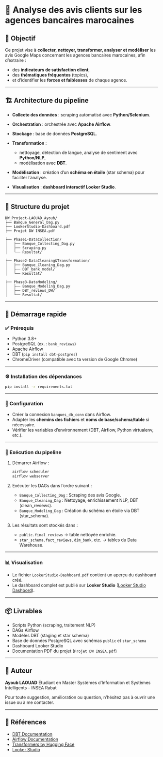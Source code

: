 # 🏦 Analyse des avis clients sur les agences bancaires marocaines

## 🌟 Objectif

Ce projet vise à **collecter, nettoyer, transformer, analyser et modéliser** les avis Google Maps concernant les agences bancaires marocaines, afin d’extraire :

* des **indicateurs de satisfaction client**,
* des **thématiques fréquentes** (topics),
* et d’identifier les **forces et faiblesses** de chaque agence.

---

## 🏗️ Architecture du pipeline

* **Collecte des données** : scraping automatisé avec **Python/Selenium**.
* **Orchestration** : orchestrée avec **Apache Airflow**.
* **Stockage** : base de données **PostgreSQL**.
* **Transformation** :

  * nettoyage, détection de langue, analyse de sentiment avec **Python/NLP**,
  * modélisation avec **DBT**.
* **Modélisation** : création d’un **schéma en étoile** (star schema) pour faciliter l’analyse.
* **Visualisation** : **dashboard interactif Looker Studio**.

---

## 📁 Structure du projet

```
DW_Project-LAOUAD_Ayoub/
├── Banque_General_Dag.py
├── LookerStudio-Dashboard.pdf
├── Projet DW INSEA.pdf

├── Phase1-DataCollection/
│   ├── Banque_Collecting_Dag.py
│   ├── Scraping.py
│   └── Resultat/

├── Phase2-DataCleaning&Transformation/
│   ├── Banque_Cleaning_Dag.py
│   ├── DBT_bank_model/
│   └── Resultat/

├── Phase3-DataModeling/
│   ├── Banque_Modeling_Dag.py
│   ├── DBT_reviews_DW/
│   └── Resultat/
```

---

## 🚀 Démarrage rapide

### ✅ Prérequis

* Python 3.8+
* PostgreSQL (ex. : `bank_reviews`)
* Apache Airflow
* DBT (`pip install dbt-postgres`)
* ChromeDriver (compatible avec ta version de Google Chrome)

---

### ⚙️ Installation des dépendances

```bash
pip install -r requirements.txt
```

---

### 🔧 Configuration

* Créer la connexion `banques_db_conn` dans Airflow.
* Adapter les **chemins des fichiers** et **noms de base/schema/table** si nécessaire.
* Vérifier les variables d’environnement (DBT, Airflow, Python virtualenv, etc.).

---

### 💠 Exécution du pipeline

1. Démarrer Airflow :

   ```bash
   airflow scheduler
   airflow webserver
   ```

2. Exécuter les DAGs dans l’ordre suivant :

   * `Banque_Collecting_Dag` : Scraping des avis Google.
   * `Banque_Cleaning_Dag` : Nettoyage, enrichissement NLP, DBT (clean\_reviews).
   * `Banque_Modeling_Dag` : Création du schéma en étoile via DBT (star\_schema).

3. Les résultats sont stockés dans :

   * `public.final_reviews` → table nettoyée enrichie.
   * `star_schema.fact_reviews`, `dim_bank`, etc. → tables du Data Warehouse.

---

### 📊 Visualisation

* Le fichier `LookerStudio-Dashboard.pdf` contient un aperçu du dashboard créé.
* Le dashboard complet est publié sur **Looker Studio** ([Looker Studio Dashbord](https://lookerstudio.google.com/s/sFsoaFc6kNo)).

---

## 📦 Livrables

* Scripts Python (scraping, traitement NLP)
* DAGs Airflow
* Modèles DBT (staging et star schema)
* Base de données PostgreSQL avec schémas `public` et `star_schema`
* Dashboard Looker Studio
* Documentation PDF du projet (`Projet DW INSEA.pdf`)

---

## 👤 Auteur

**Ayoub LAOUAD**
Étudiant en Master Systèmes d’Information et Systèmes Intelligents – INSEA Rabat

Pour toute suggestion, amélioration ou question, n’hésitez pas à ouvrir une issue ou à me contacter.

---

## 📒 Références

* [DBT Documentation](https://docs.getdbt.com/)
* [Airflow Documentation](https://airflow.apache.org/docs/)
* [Transformers by Hugging Face](https://huggingface.co/transformers/)
* [Looker Studio](https://lookerstudio.google.com/)

